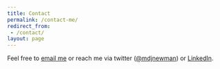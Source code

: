 ```yaml
---
title: Contact
permalink: /contact-me/
redirect_from:
 - /contact/
layout: page
---
```


Feel free to
<a href="http://www.google.com/recaptcha/mailhide/d?k=01SIVZ0fdnR1M6C2e8dizHmg==&amp;c=jOyNpMNtlZAHoDGHT1OQ_PYpC59pvugn_bmGD6SgB0Q=" onclick="window.open('http://www.google.com/recaptcha/mailhide/d?k\07501SIVZ0fdnR1M6C2e8dizHmg\75\75\46c\75jOyNpMNtlZAHoDGHT1OQ_PYpC59pvugn_bmGD6SgB0Q\075', '', 'toolbar=0,scrollbars=0,location=0,statusbar=0,menubar=0,resizable=0,width=500,height=300'); return false;" title="Reveal this e-mail address">email me</a>
or reach me via twitter ([@mdjnewman](https://twitter.com/mdjnewman)) or
[LinkedIn](https://www.linkedin.com/in/mdjnewman/).
